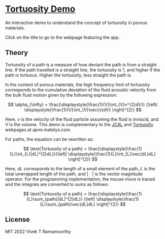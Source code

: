 # [Tortuosity Demo](https://VivekTRamamoorthy.github.io/TortuosityDemo)
An interactive demo to understand the concept of tortuosity in porous materials.

Click on the title to go to the webpage featuring the app.
## Theory
Tortuosity of a path is a measure of how deviant the path is from a straight line.
If the path travelled is a straight line, the tortuosity is 1, and higher if the path is tortuous.
Higher the tortuosity, less straight the path is.


In the context of porous materials, the high frequency limit of tortuosity corresponds to the cumulative deviation of the
fluid acoustic velocity from the bulk fluid motion given by the following expression:

$$ \alpha_{\infty} = \frac{\displaystyle{\frac{1}{V}\int_{V}v^{2}dV}} {\left( \displaystyle{\frac{1}{V}\int_{V}\vec{v}dV} \right)^{2}} $$

Here, $v$ is the velocity of the fluid particle assuming the fluid is inviscid, and $V$ is the volume.
This demo is complementary to the [JCAL](https://apmr.matelys.com/PropagationModels/MotionlessSkeleton/JohnsonChampouxAllardLafargeModel.html) and
              [Tortuosity](https://apmr.matelys.com/Parameters/HFLimitOfTortuosity.html) webpages at apmr.matelys.com.

For paths, the equation can be rewritten as:

$$ \text{Tortuosity of a path} = \frac{\displaystyle{\frac{1}{L}\int_{L}|dL|^{2}dL}}{\left| \displaystyle{\frac{1}{L}\int_{L}\vec{dL}dL} \right|^{2}} $$


Here, $dL$ corresponds to the length of a small element of the path, $L$ is the total unwrapped length of the path, and | $\cdot$ | is the vector magnitude operator.
For the programming implementation, the mouse move is traced and the integrals are converted to sums as follows:

$$ \text{Tortuosity of a path} = \frac{\displaystyle{\frac{1}{L}\sum_{path}|dL|^{2}dL}}
{\left| \displaystyle{\frac{1}{L}\sum_{path}\vec{dL}dL} \right|^{2}} $$


## License
MIT  2022 Vivek T Ramamoorthy




